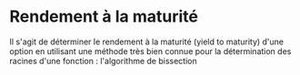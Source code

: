 # Rendement à la maturité
Il s'agit de déterminer le rendement à la maturité (yield to maturity) d'une option en utilisant une méthode très bien connue pour la détermination des racines d'une fonction : l'algorithme de bissection
